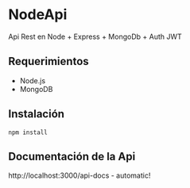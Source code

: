 # NodeApi
Api Rest en Node + Express + MongoDb + Auth JWT

## Requerimientos
* Node.js
* MongoDB

## Instalación
`npm install` 

## Documentación de la Api
http://localhost:3000/api-docs - automatic!


